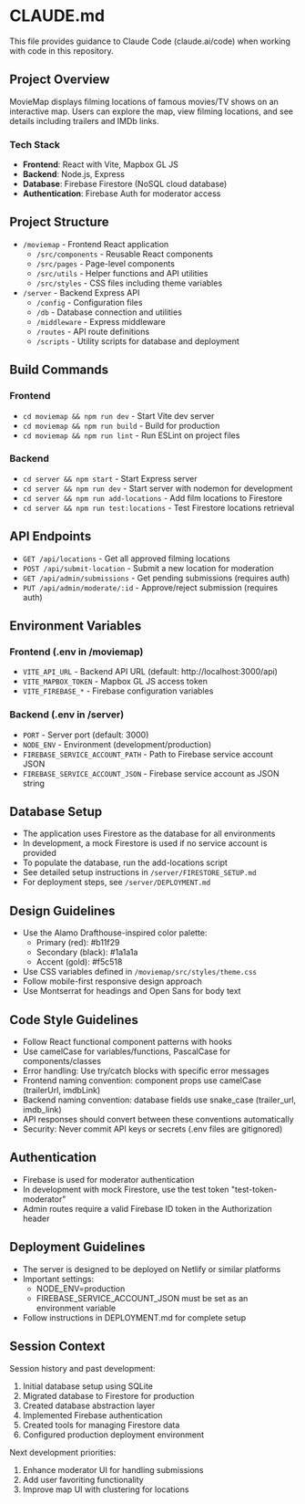 # CLAUDE.md

This file provides guidance to Claude Code (claude.ai/code) when working with code in this repository.

## Project Overview
MovieMap displays filming locations of famous movies/TV shows on an interactive map. Users can explore the map, view filming locations, and see details including trailers and IMDb links.

### Tech Stack
- **Frontend**: React with Vite, Mapbox GL JS
- **Backend**: Node.js, Express
- **Database**: Firebase Firestore (NoSQL cloud database)
- **Authentication**: Firebase Auth for moderator access

## Project Structure
- `/moviemap` - Frontend React application
  - `/src/components` - Reusable React components
  - `/src/pages` - Page-level components
  - `/src/utils` - Helper functions and API utilities
  - `/src/styles` - CSS files including theme variables
- `/server` - Backend Express API
  - `/config` - Configuration files
  - `/db` - Database connection and utilities
  - `/middleware` - Express middleware
  - `/routes` - API route definitions
  - `/scripts` - Utility scripts for database and deployment

## Build Commands
### Frontend
- `cd moviemap && npm run dev` - Start Vite dev server
- `cd moviemap && npm run build` - Build for production
- `cd moviemap && npm run lint` - Run ESLint on project files

### Backend
- `cd server && npm start` - Start Express server
- `cd server && npm run dev` - Start server with nodemon for development
- `cd server && npm run add-locations` - Add film locations to Firestore
- `cd server && npm run test:locations` - Test Firestore locations retrieval

## API Endpoints
- `GET /api/locations` - Get all approved filming locations
- `POST /api/submit-location` - Submit a new location for moderation
- `GET /api/admin/submissions` - Get pending submissions (requires auth)
- `PUT /api/admin/moderate/:id` - Approve/reject submission (requires auth)

## Environment Variables
### Frontend (.env in /moviemap)
- `VITE_API_URL` - Backend API URL (default: http://localhost:3000/api)
- `VITE_MAPBOX_TOKEN` - Mapbox GL JS access token
- `VITE_FIREBASE_*` - Firebase configuration variables

### Backend (.env in /server)
- `PORT` - Server port (default: 3000)
- `NODE_ENV` - Environment (development/production)
- `FIREBASE_SERVICE_ACCOUNT_PATH` - Path to Firebase service account JSON
- `FIREBASE_SERVICE_ACCOUNT_JSON` - Firebase service account as JSON string

## Database Setup
- The application uses Firestore as the database for all environments
- In development, a mock Firestore is used if no service account is provided
- To populate the database, run the add-locations script
- See detailed setup instructions in `/server/FIRESTORE_SETUP.md`
- For deployment steps, see `/server/DEPLOYMENT.md`

## Design Guidelines
- Use the Alamo Drafthouse-inspired color palette:
  - Primary (red): #b11f29
  - Secondary (black): #1a1a1a
  - Accent (gold): #f5c518
- Use CSS variables defined in `/moviemap/src/styles/theme.css`
- Follow mobile-first responsive design approach
- Use Montserrat for headings and Open Sans for body text

## Code Style Guidelines
- Follow React functional component patterns with hooks
- Use camelCase for variables/functions, PascalCase for components/classes
- Error handling: Use try/catch blocks with specific error messages
- Frontend naming convention: component props use camelCase (trailerUrl, imdbLink)
- Backend naming convention: database fields use snake_case (trailer_url, imdb_link)
- API responses should convert between these conventions automatically
- Security: Never commit API keys or secrets (.env files are gitignored)

## Authentication
- Firebase is used for moderator authentication
- In development with mock Firestore, use the test token "test-token-moderator"
- Admin routes require a valid Firebase ID token in the Authorization header

## Deployment Guidelines
- The server is designed to be deployed on Netlify or similar platforms
- Important settings:
  - NODE_ENV=production
  - FIREBASE_SERVICE_ACCOUNT_JSON must be set as an environment variable
- Follow instructions in DEPLOYMENT.md for complete setup

## Session Context
Session history and past development:
1. Initial database setup using SQLite
2. Migrated database to Firestore for production
3. Created database abstraction layer
4. Implemented Firebase authentication
5. Created tools for managing Firestore data 
6. Configured production deployment environment

Next development priorities:
1. Enhance moderator UI for handling submissions
2. Add user favoriting functionality 
3. Improve map UI with clustering for locations